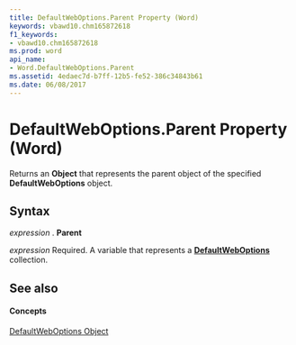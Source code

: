 ```yaml
---
title: DefaultWebOptions.Parent Property (Word)
keywords: vbawd10.chm165872618
f1_keywords:
- vbawd10.chm165872618
ms.prod: word
api_name:
- Word.DefaultWebOptions.Parent
ms.assetid: 4edaec7d-b7ff-12b5-fe52-386c34843b61
ms.date: 06/08/2017
---
```



# DefaultWebOptions.Parent Property (Word)

Returns an  **Object** that represents the parent object of the specified **DefaultWebOptions** object.


## Syntax

 _expression_ . **Parent**

 _expression_ Required. A variable that represents a **[DefaultWebOptions](Word.DefaultWebOptions.md)** collection.


## See also


#### Concepts


[DefaultWebOptions Object](Word.DefaultWebOptions.md)

